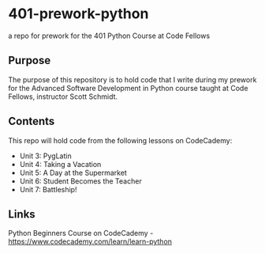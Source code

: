 # 401-prework-python
a repo for prework for the 401 Python Course at Code Fellows

## Purpose

The purpose of this repository is to hold code that I write during my prework for the Advanced Software Development in Python course taught at Code Fellows, instructor Scott Schmidt.

## Contents

This repo will hold code from the following lessons on CodeCademy:
* Unit 3: PygLatin
* Unit 4: Taking a Vacation
* Unit 5: A Day at the Supermarket
* Unit 6: Student Becomes the Teacher
* Unit 7: Battleship!

## Links
Python Beginners Course on CodeCademy - https://www.codecademy.com/learn/learn-python 
